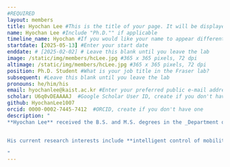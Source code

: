 ```yaml
---
#REQUIRED
layout: members
title: Hyochan Lee #This is the title of your page. It will be displayed in the navigation bar and on the page itself.
name: Hyochan Lee #Include "Ph.D."" if applicable
timeline_name: Hyochan #If you would like your name to appear differently on the Lab timeline, fill out this line.
startdate: [2025-05-13] #Enter your start date
enddate: # [2025-02-02] # Leave this blank until you leave the lab
image: /static/img/members/hcLee.jpg #365 x 365 pixels, 72 dpi
altimage: /static/img/members/hcLee.jpg #365 x 365 pixels, 72 dpi
position: Ph.D. Student #What is your job title in the Fraser lab?
subsequent: #Leave this blank until you leave the lab
pronouns: he/him/his
email: hyochanlee@kaist.ac.kr #Enter your preferred public e-mail address
scholar: U6q0vDEAAAAJ  #Google Scholar User ID, create if you don't have one
github: HyochanLee1007
orcid: 0000-0002-7445-7412  #ORCID, create if you don't have one
description: "
**Hyochan Lee** received the B.S. and M.S. degrees in the _Department of Creative Convergence Engineering_ from [**Hanbat National University**](https://www.hanbat.ac.kr/eng/index.do), Daejeon, South Korea, in 2023 and 2024, respectively. He is currently pursuing the Ph.D. degree in the _Graduate School of Mobility_ at the [**Korea Advanced Institute of Science and Technology (KAIST)**](https://www.kaist.ac.kr/en/), Daejeon, South Korea.


His current research interests include **intelligent control of mobility systems** using **reinforcement learning** and **deep learning**, **tracking control of electromechanical systems**, and the development of advanced control theories such as **nonlinear adaptive control**, **optimal control**, and **learning-based control**.

"
---
```

